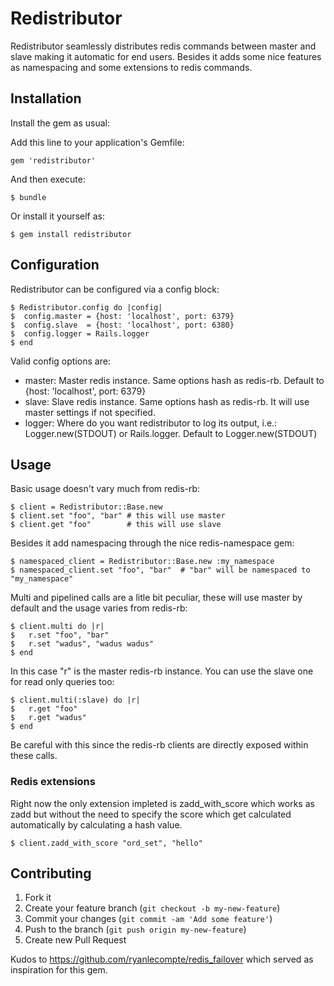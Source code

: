 # Redistributor

Redistributor seamlessly distributes redis commands between master and slave making it automatic for end users. Besides it adds some nice features as namespacing and some extensions to redis commands.

## Installation

Install the gem as usual:

Add this line to your application's Gemfile:

    gem 'redistributor'

And then execute:

    $ bundle

Or install it yourself as:

    $ gem install redistributor

## Configuration

Redistributor can be configured via a config block:

    $ Redistributor.config do |config|
    $  config.master = {host: 'localhost', port: 6379}
    $  config.slave  = {host: 'localhost', port: 6380}
    $  config.logger = Rails.logger
    $ end


Valid config options are:

* master: Master redis instance. Same options hash as redis-rb. Default to {host: 'localhost', port: 6379}
* slave: Slave redis instance. Same options hash as redis-rb. It will use master settings if not specified.
* logger: Where do you want redistributor to log its output, i.e.: Logger.new(STDOUT) or Rails.logger. Default to Logger.new(STDOUT)

## Usage

Basic usage doesn't vary much from redis-rb:

    $ client = Redistributor::Base.new
    $ client.set "foo", "bar" # this will use master
    $ client.get "foo"        # this will use slave

Besides it add namespacing through the nice redis-namespace gem:

    $ namespaced_client = Redistributor::Base.new :my_namespace
    $ namespaced_client.set "foo", "bar"  # "bar" will be namespaced to "my_namespace"

Multi and pipelined calls are a litle bit peculiar, these will use master by default and the usage varies from redis-rb:

    $ client.multi do |r|
    $   r.set "foo", "bar"
    $   r.set "wadus", "wadus wadus"
    $ end

In this case "r" is the master redis-rb instance. You can use the slave one for read only queries too:

    $ client.multi(:slave) do |r|
    $   r.get "foo"
    $   r.get "wadus"
    $ end

Be careful with this since the redis-rb clients are directly exposed within these calls.

### Redis extensions

Right now the only extension impleted is zadd_with_score which works as zadd but without the need to specify the score which get calculated automatically by calculating a hash value.

    $ client.zadd_with_score "ord_set", "hello"


## Contributing

1. Fork it
2. Create your feature branch (`git checkout -b my-new-feature`)
3. Commit your changes (`git commit -am 'Add some feature'`)
4. Push to the branch (`git push origin my-new-feature`)
5. Create new Pull Request


Kudos to <https://github.com/ryanlecompte/redis_failover> which served as inspiration for this gem.